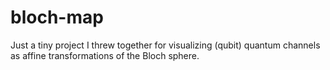 # bloch-map

 Just a tiny project I threw together for visualizing (qubit) quantum channels as affine transformations of the Bloch sphere.
